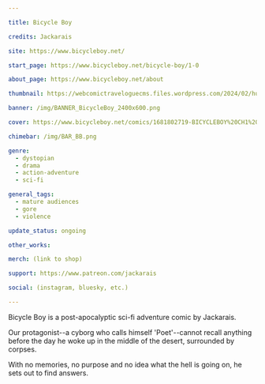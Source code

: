 ```yaml
---

title: Bicycle Boy

credits: Jackarais

site: https://www.bicycleboy.net/

start_page: https://www.bicycleboy.net/bicycle-boy/1-0

about_page: https://www.bicycleboy.net/about

thumbnail: https://webcomictraveloguecms.files.wordpress.com/2024/02/hubbox_bicycle_boy.png

banner: /img/BANNER_BicycleBoy_2400x600.png

cover: https://www.bicycleboy.net/comics/1681802719-BICYCLEBOY%20CH1%20P0-NEWnetvers2.png

chimebar: /img/BAR_BB.png

genre: 
  - dystopian
  - drama
  - action-adventure
  - sci-fi

general_tags: 
  - mature audiences
  - gore
  - violence

update_status: ongoing

other_works:

merch: (link to shop)

support: https://www.patreon.com/jackarais

social: (instagram, bluesky, etc.)

---
```


Bicycle Boy is a post-apocalyptic sci-fi adventure comic by Jackarais.

Our protagonist--a cyborg who calls himself 'Poet'--cannot recall anything before the day he woke up in the middle of the desert, surrounded by corpses.

With no memories, no purpose and no idea what the hell is going on, he sets out to find answers.